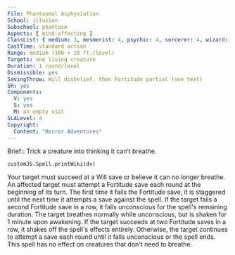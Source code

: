 ```yaml
---
File: Phantasmal Asphyxiation
School: illusion
Subschool: phantasm
Aspects: [ mind-affecting ]
ClassList: { medium: 3, mesmerist: 4, psychic: 4, sorcerer: 4, wizard: 4, spiritualist: 4, witch: 4 }
CastTime: standard action
Range: medium (100 + 10 ft./level)
Targets: one living creature
Duration: 1 round/level
Dismissible: yes
SavingThrow: Will disbelief, then Fortitude partial (see text)
SR: yes
Components:
  V: yes
  S: yes
  M: an empty vial
SLALevel: 4
Copyright:
  Content: "Horror Adventures"
---
```

Brief:: Trick a creature into thinking it can’t breathe.

```dataviewjs
customJS.Spell.printWiki(dv)
```

Your target must succeed at a Will save or believe it can no longer breathe. An affected target must attempt a Fortitude save each round at the beginning of its turn. The first time it fails the Fortitude save, it is staggered until the next time it attempts a save against the spell. If the target fails a second Fortitude save in a row, it falls unconscious for the spell's remaining duration. The target breathes normally while unconscious, but is shaken for 1 minute upon awakening. If the target succeeds at two Fortitude saves in a row, it shakes off the spell's effects entirely. Otherwise, the target continues to attempt a save each round until it falls unconscious or the spell ends. This spell has no effect on creatures that don't need to breathe.

